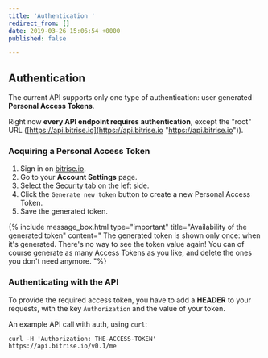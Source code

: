 ```yaml
---
title: 'Authentication '
redirect_from: []
date: 2019-03-26 15:06:54 +0000
published: false

---
```

## Authentication

The current API supports only one type of authentication: user generated **Personal Access Tokens**.

Right now **every API endpoint requires authentication**, except the "root" URL ([https://api.bitrise.io](https://api.bitrise.io "https://api.bitrise.io")).

### Acquiring a Personal Access Token

1. Sign in on [bitrise.io](https://www.bitrise.io).
2. Go to your **Account Settings** page.
3. Select the [Security](https://www.bitrise.io/me/profile#/security) tab on the left side.
4. Click the `Generate new token` button to create a new Personal Access Token.
5. Save the generated token.

{% include message_box.html type="important" title="Availability of the generated token" content=" The generated token is shown only once: when it's generated. There's no way to see the token value again! You can of course generate as many Access Tokens as you like, and delete the ones you don't need anymore. "%}

### Authenticating with the API

To provide the required access token, you have to add a **HEADER** to your requests, with the key `Authorization` and the value of your token. 

An example API call with auth, using `curl`:

    curl -H 'Authorization: THE-ACCESS-TOKEN' https://api.bitrise.io/v0.1/me

## 